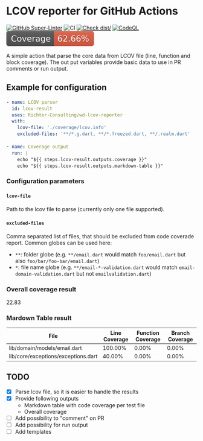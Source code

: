 # LCOV reporter for GitHub Actions

[![GitHub Super-Linter](https://github.com/Richter-Consulting/wd-lcov-reporter-action/actions/workflows/linter.yml/badge.svg)](https://github.com/super-linter/super-linter)
![CI](https://github.com/Richter-Consulting/wd-lcov-reporter-action/actions/workflows/ci.yml/badge.svg)
[![Check dist/](https://github.com/Richter-Consulting/wd-lcov-reporter-action/actions/workflows/check-dist.yml/badge.svg)](https://github.com/Richter-Consulting/wd-lcov-reporter-action/actions/workflows/check-dist.yml)
[![CodeQL](https://github.com/Richter-Consulting/wd-lcov-reporter-action/actions/workflows/codeql-analysis.yml/badge.svg)](https://github.com/Richter-Consulting/wd-lcov-reporter-action/actions/workflows/codeql-analysis.yml)
[![Coverage](./badges/coverage.svg)](./badges/coverage.svg)

A simple action that parse the core data from LCOV file (line, function and
block coverage). The out put variables provide basic data to use in PR comments
or run output.

## Example for configuration

```yaml
- name: LCOV parser
  id: lcov-result
  uses: Richter-Consulting/wd-lcov-reporter
  with:
    lcov-file: './coverage/lcov.info'
    excluded-files: '**/*.g.dart, **/*.freezed.dart, **/.realm.dart'

- name: Coverage output
  run: |
    echo "${{ steps.lcov-result.outputs.coverage }}"
    echo "${{ steps.lcov-result.outputs.markdown-table }}"
```

### Configuration parameters

#### `lcov-file`

Path to the lcov file to parse (currently only one file supported).

#### `excluded-files`

Comma separated list of files, that should be excluded from code coverade
report. Common globes can be used here:

- `**`: folder globe (e.g. `**/email.dart` would match `foo/email.dart` but also
  `foo/bar/foo-bar/email.dart`)
- `*`: file name globe (e.g. `**/email-*-validation.dart` would match
  `email-domain-validation.dart` but not `emailvalidation.dart`)

### Overall coverage result

22.83

### Mardown Table result

| File                                | Line Coverage | Function Coverage | Branch Coverage |
| ----------------------------------- | ------------- | ----------------- | --------------- |
| lib/domain/models/email.dart        | 100.00%       | 0.00%             | 0.00%           |
| lib/core/exceptions/exceptions.dart | 40.00%        | 0.00%             | 0.00%           |

## TODO

- [x] Parse lcov file, so it is easier to handle the results
- [x] Provide following outputs
  - Markdown table with code coverage per test file
  - Overall coverage
- [ ] Add possibility to "comment" on PR
- [ ] Add possibility for run output
- [ ] Add templates
